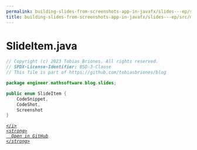 ```yaml
---
permalink: building-slides-from-screenshots-app-in-javafx/slides---ep/src/main/java/engineer/mathsoftware/blog/slides/SlideItem.java.html
title: building-slides-from-screenshots-app-in-javafx/slides---ep/src/main/java/engineer/mathsoftware/blog/slides/SlideItem.java
---
```


# SlideItem.java
```java
// Copyright (c) 2023 Tobias Briones. All rights reserved.
// SPDX-License-Identifier: BSD-3-Clause
// This file is part of https://github.com/tobiasbriones/blog

package engineer.mathsoftware.blog.slides;

public enum SlideItem {
    CodeSnippet,
    CodeShot,
    Screenshot
}

```
<div class="social open-gh-btn my-4">
  <a class="btn btn-github" href="https://github.com/tobiasbriones/blog/tree/main/swe/dev/java/javafx/drawing/productivity/building-slides-from-screenshots-app-in-javafx/slides---ep/src/main/java/engineer/mathsoftware/blog/slides/SlideItem.java" target="_blank">
    <i class="fab fa-github">
      
    </i>
    <strong>
      Open in GitHub
    </strong>
  </a>
</div>
